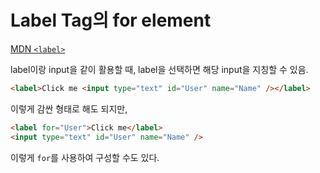 # Label Tag의 for element

[MDN `<label>`](https://developer.mozilla.org/ko/docs/Web/HTML/Element/label)

label이랑 input을 같이 활용할 때, label을 선택하면 해당 input을 지칭할 수 있음.

```html
<label>Click me <input type="text" id="User" name="Name" /></label>
```

이렇게 감싼 형태로 해도 되지만,

```html
<label for="User">Click me</label>
<input type="text" id="User" name="Name" />
```

이렇게 `for`를 사용하여 구성할 수도 있다.
